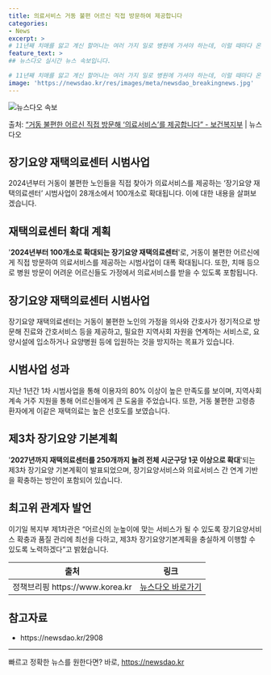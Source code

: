 ```yaml
---
title: 의료서비스 거동 불편 어르신 직접 방문하여 제공합니다
categories:
- News
excerpt: >
# 11년째 치매를 앓고 계신 할머니는 여러 가지 일로 병원에 가셔야 하는데, 이럴 때마다 온 가족이 2~3…
feature_text: >
## 뉴스다오 실시간 뉴스 속보입니다.

# 11년째 치매를 앓고 계신 할머니는 여러 가지 일로 병원에 가셔야 하는데, 이럴 때마다 온 가족이 2~3…
image: 'https://newsdao.kr/res/images/meta/newsdao_breakingnews.jpg'
---
```


![뉴스다오 속보](https://newsdao.kr/res/images/meta/newsdao_breakingnews.jpg)

<p>출처: <a href="https://newsdao.kr/2908" rel="dofollow">“거동 불편한 어르신 직접 방문해 ‘의료서비스’를 제공합니다” - 보건복지부</a> | 뉴스다오</p>

<h2>장기요양 재택의료센터 시범사업</h2>
<p data-ke-size="size16">2024년부터 거동이 불편한 노인들을 직접 찾아가 의료서비스를 제공하는 ‘장기요양 재택의료센터’ 시범사업이 28개소에서 100개소로 확대됩니다. 이에 대한 내용을 살펴보겠습니다.</p>

<h2>재택의료센터 확대 계획</h2>
<p>'<b>2024년부터 100개소로 확대되는 장기요양 재택의료센터</b>'로, 거동이 불편한 어르신에게 직접 방문하여 의료서비스를 제공하는 시범사업이 대폭 확대됩니다. 또한, 치매 등으로 병원 방문이 어려운 어르신들도 가정에서 의료서비스를 받을 수 있도록 포함됩니다.</p>

<h2>장기요양 재택의료센터 시범사업</h2>
<p>장기요양 재택의료센터는 거동이 불편한 노인의 가정을 의사와 간호사가 정기적으로 방문해 진료와 간호서비스 등을 제공하고, 필요한 지역사회 자원을 연계하는 서비스로, 요양시설에 입소하거나 요양병원 등에 입원하는 것을 방지하는 목표가 있습니다.</p>

<h2>시범사업 성과</h2>
<p>지난 1년간 1차 시범사업을 통해 이용자의 80% 이상이 높은 만족도를 보이며, 지역사회 계속 거주 지원을 통해 어르신들에게 큰 도움을 주었습니다. 또한, 거동 불편한 고령층 환자에게 이같은 재택의료는 높은 선호도를 보였습니다.</p>

<h2>제3차 장기요양 기본계획</h2>
<p>'<b>2027년까지 재택의료센터를 250개까지 늘려 전체 시군구당 1곳 이상으로 확대</b>'되는 제3차 장기요양 기본계획이 발표되었으며, 장기요양서비스와 의료서비스 간 연계 기반을 확충하는 방안이 포함되어 있습니다.</p>

<h2>최고위 관계자 발언</h2>
<p>이기일 복지부 제1차관은 “어르신의 눈높이에 맞는 서비스가 될 수 있도록 장기요양서비스 확충과 품질 관리에 최선을 다하고, 제3차 장기요양기본계획을 충실하게 이행할 수 있도록 노력하겠다”고 밝혔습니다.</p>

<p data-ke-size="size16"></p>

<table>
	<thead>
		<tr>
			<th style="text-align: center;"><b>출처</b></th>
			<th style="text-align: center;"><b>링크</b></th>
		</tr>
	</thead>
	<tbody>
		<tr>
			<td style="text-align: center;">정책브리핑 https://www.korea.kr</td>
			<td style="text-align: center;"><a href="https://newsdao.kr/2908">뉴스다오 바로가기</a></td>
		</tr>
	</tbody>
</table>
<h2>참고자료</h2>
<ul>
	<li>https://newsdao.kr/2908</li>
</ul>
<hr> 

빠르고 정확한 뉴스를 원한다면? 바로, <a href="https://newsdao.kr" rel="dofollow">https://newsdao.kr</a>


    
